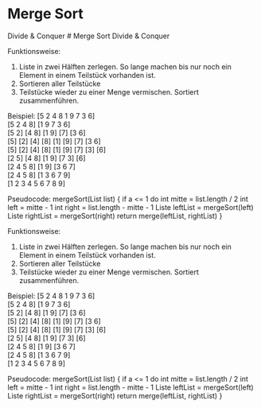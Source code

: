 # Merge Sort
Divide & Conquer # Merge Sort
Divide & Conquer

Funktionsweise:
1) Liste in zwei Hälften zerlegen. So lange machen bis nur noch ein Element in einem Teilstück vorhanden ist.
2) Sortieren aller Teilstücke
3) Teilstücke wieder zu einer Menge vermischen. Sortiert zusammenführen.

Beispiel:
[5 2 4 8 1 9 7 3 6]                         <br/>
[5 2 4 8] [1 9 7 3 6]                       <br/>
[5 2] [4 8] [1 9] [7] [3 6]                 <br/>
[5] [2] [4] [8] [1] [9] [7] [3 6]           <br/>
[5] [2] [4] [8] [1] [9] [7] [3] [6]         <br/>
[2 5] [4 8] [1 9] [7 3] [6]                 <br/>
[2 4 5 8] [1 9] [3 6 7]                     <br/>
[2 4 5 8] [1 3 6 7 9]                       <br/>
[1 2 3 4 5 6 7 8 9]                         <br/>

Pseudocode:
mergeSort(List list) {
    if a <= 1
    do
        int mitte = list.length / 2
        int left = mitte - 1
        int right = list.length - mitte - 1
        Liste leftList = mergeSort(left)
        Liste rightList = mergeSort(right)
        return merge(leftList, rightList)
}

Funktionsweise:
1) Liste in zwei Hälften zerlegen. So lange machen bis nur noch ein Element in einem Teilstück vorhanden ist.
2) Sortieren aller Teilstücke
3) Teilstücke wieder zu einer Menge vermischen. Sortiert zusammenführen.

Beispiel:
[5 2 4 8 1 9 7 3 6]                         <br/>
[5 2 4 8] [1 9 7 3 6]                       <br/>
[5 2] [4 8] [1 9] [7] [3 6]                 <br/>
[5] [2] [4] [8] [1] [9] [7] [3 6]           <br/>
[5] [2] [4] [8] [1] [9] [7] [3] [6]         <br/>
[2 5] [4 8] [1 9] [7 3] [6]                 <br/>
[2 4 5 8] [1 9] [3 6 7]                     <br/>
[2 4 5 8] [1 3 6 7 9]                       <br/>
[1 2 3 4 5 6 7 8 9]                         <br/>

Pseudocode:
mergeSort(List list) {
    if a <= 1
    do
        int mitte = list.length / 2
        int left = mitte - 1
        int right = list.length - mitte - 1
        Liste leftList = mergeSort(left)
        Liste rightList = mergeSort(right)
        return merge(leftList, rightList)
}